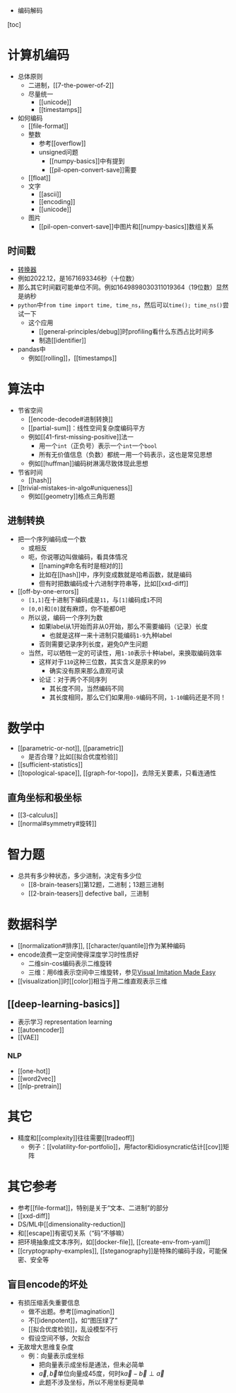 - 编码解码

[toc]
# 计算机编码
- 总体原则
  - 二进制，[[7-the-power-of-2]]
  - 尽量统一
    - [[unicode]]
    - [[timestamps]]
- 如何编码
  - [[file-format]]
  - 整数
    - 参考[[overflow]]
    - unsigned问题
      - [[numpy-basics]]中有提到
      - [[pil-open-convert-save]]需要
  - [[float]]
  - 文字
    - [[ascii]]
    - [[encoding]]
    - [[unicode]]
  - 图片
    - [[pil-open-convert-save]]中图片和[[numpy-basics]]数组关系
## 时间戳
- [转换器](https://tool.lu/timestamp/)
- 例如2022.12，是1671693346秒（十位数）
- 那么其它时间戳可能单位不同。例如1649898030311019364（19位数）显然是纳秒
- `python`中`from time import time, time_ns`，然后可以`time(); time_ns()`尝试一下
  - 这个应用
    - [[general-principles/debug]]时profiling看什么东西占比时间多
    - 制造[[identifier]]
- pandas中
  - 例如[[rolling]]，[[timestamps]]
# 算法中
- 节省空间
  - [[encode-decode#进制转换]]
  - [[partial-sum]]：线性空间复杂度编码平方
  - 例如[[41-first-missing-positive]]法一
    - 用一个`int`（正负号）表示一个`int`一个`bool`
    - 所有无价值信息（负数）都统一用一个码表示，这也是常见思想
  - 例如[[huffman]]编码树淋漓尽致体现此思想
- 节省时间
  - [[hash]]
- [[trivial-mistakes-in-algo#uniqueness]]
  - 例如[[geometry]]格点三角形题
## 进制转换
- 把一个序列编码成一个数
  - 或相反
  - 呃，你说哪边叫做编码，看具体情况
    - [[naming#命名有时是相对的]]
    - 比如在[[hash]]中，序列变成数就是哈希函数，就是编码
    - 但有时把数编码成十六进制字符串等，比如[[xxd-diff]]
- [[off-by-one-errors]]
  - `[1,1]`在十进制下编码成是`11`，与`[1]`编码成`1`不同
  - `[0,0]`和`[0]`就有麻烦，你不能都0吧
  - 所以说，编码一个序列为数
    - 如果label从1开始而非从0开始，那么不需要编码（记录）长度
      - 也就是这样一来十进制只能编码`1-9`九种label
    - 否则需要记录序列长度，避免0产生问题
  - 当然，可以牺牲一定的可读性，用`1-10`表示十种label，来换取编码效率
    - 这样对于`110`这种三位数，其实含义是原来的`99`
      - 确实没有原来那么直观可读
    - 论证：对于两个不同序列
      - 其长度不同，当然编码不同
      - 其长度相同，那么它们如果用`0-9`编码不同，`1-10`编码还是不同！
# 数学中
- [[parametric-or-not]], [[parametric]]
  - 是否合理？比如[[拟合优度检验]]
- [[sufficient-statistics]]
- [[topological-space]], [[graph-for-topo]]，去除无关要素，只看连通性
## 直角坐标和极坐标
- [[3-calculus]]
- [[normal#symmetry#旋转]]
# 智力题
- 总共有多少种状态，多少进制，决定有多少位
  - [[8-brain-teasers]]第12题，二进制；13题三进制
  - [[2-brain-teasers]] defective ball，三进制
# 数据科学
- [[normalization#排序]], [[character/quantile]]作为某种编码
- encode浪费一定空间使得深度学习时性质好
  - 二维sin-cos编码表示二维旋转
  - 三维：用6维表示空间中三维旋转，参见[Visual Imitation Made Easy](https://dhiraj100892.github.io/Visual-Imitation-Made-Easy/resources/paper.pdf)
- [[visualization]]时[[color]]相当于用二维直观表示三维
## [[deep-learning-basics]]
- 表示学习 representation learning
- [[autoencoder]]
- [[VAE]]
### NLP
- [[one-hot]]
- [[word2vec]]
- [[nlp-pretrain]]
# 其它
- 精度和[[complexity]]往往需要[[tradeoff]]
  - 例子：[[volatility-for-portfolio]]，用factor和idiosyncratic估计[[cov]]矩阵
# 其它参考
- 参考[[file-format]]，特别是关于“文本、二进制”的部分
- [[xxd-diff]]
- DS/ML中[[dimensionality-reduction]]
- 和[[escape]]有密切关系（“码”不够嘛）
- 把环境抽象成文本序列，如[[docker-file]], [[create-env-from-yaml]]
- [[cryptography-examples]], [[steganography]]是特殊的编码手段，可能保密、安全等
## 盲目encode的坏处
- 有损压缩丢失重要信息
  - 做不出题。参考[[imagination]]
  - 不[[idenpotent]]，如“图压绿了”
  - [[拟合优度检验]]，乱设模型不行
  - 假设空间不够，欠拟合
- 无故增大思维复杂度
  - 例：向量表示成坐标
     - 把向量表示成坐标是通法，但未必简单
     - $\vec a,\vec b$单位向量成45度，何时$k\vec a - \vec b \perp \vec a$
     - 此题不涉及坐标，所以不用坐标更简单
